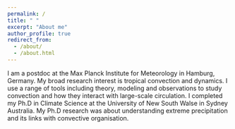 ```yaml
---
permalink: /
title: " "
excerpt: "About me"
author_profile: true
redirect_from: 
  - /about/
  - /about.html
---
```


I am a postdoc at the Max Planck Institute for Meteorology in Hamburg, Germany. My broad research interest is tropical convection and dynamics. I use a range of tools including theory, modeling and observations to study convection and how they interact with large-scale circulation. I completed my Ph.D in Climate Science at the University of New South Walse in Sydney Australia. My Ph.D research was about understanding extreme precipitation and its links with convective organisation.


